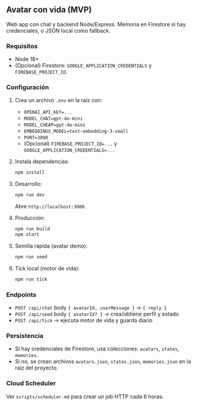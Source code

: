 ## Avatar con vida (MVP)

Web app con chat y backend Node/Express. Memoria en Firestore si hay credenciales, o JSON local como fallback.

### Requisitos
- Node 18+
- (Opcional) Firestore: `GOOGLE_APPLICATION_CREDENTIALS` y `FIREBASE_PROJECT_ID`.

### Configuración
1. Crea un archivo `.env` en la raíz con:
   - `OPENAI_API_KEY=...`
   - `MODEL_CHAT=gpt-4o-mini`
   - `MODEL_CHEAP=gpt-4o-mini`
   - `EMBEDDINGS_MODEL=text-embedding-3-small`
   - `PORT=3000`
   - (Opcional) `FIREBASE_PROJECT_ID=...` y `GOOGLE_APPLICATION_CREDENTIALS=...`

2. Instala dependencias:
   ```bash
   npm install
   ```

3. Desarrollo:
   ```bash
   npm run dev
   ```
   Abre `http://localhost:3000`.

4. Producción:
   ```bash
   npm run build
   npm start
   ```

5. Semilla rápida (avatar demo):
   ```bash
   npm run seed
   ```

6. Tick local (motor de vida):
   ```bash
   npm run tick
   ```

### Endpoints
- `POST /api/chat` body `{ avatarId, userMessage }` → `{ reply }`
- `POST /api/seed` body `{ avatarId? }` → crea/obtiene perfil y estado
- `POST /api/tick` → ejecuta motor de vida y guarda diario

### Persistencia
- Si hay credenciales de Firestore, usa colecciones: `avatars`, `states`, `memories`.
- Si no, se crean archivos `avatars.json`, `states.json`, `memories.json` en la raíz del proyecto.

### Cloud Scheduler
Ver `scripts/scheduler.md` para crear un job HTTP cada 6 horas.


